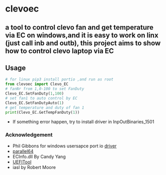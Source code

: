 # clevoec
## a tool to control clevo fan and get temperature via EC on windows,and it is easy to work on linx (just call inb and outb), this project aims to show how to control clevo laptop via EC
## Usage
```python
# for linux pip3 install portio ,and run as root
from clevoec import Clevo_EC
# fanNr from 1,0-100 to set FanDuty
Clevo_EC.SetFanDuty(1,100)
# set fan1 to auto control by EC
Clevo_EC.SetFanDutyAuto(1)
# get temperature and duty of fan 1
print(Clevo_EC.GetTempFanDuty(1))
```
* If something error happen, try to install driver in InpOutBinaries_1501
### Acknowledgement
* Phil Gibbons for windows usersapce port io [driver](https://www.highrez.co.uk/Downloads/InpOut32/)
* [parallel64](https://github.com/tekktrik/parallel64)
* ECInfo.dll By Candy Yang
* [UEFITool](https://github.com/LongSoft/UEFITool)
* iasl by Robert Moore
